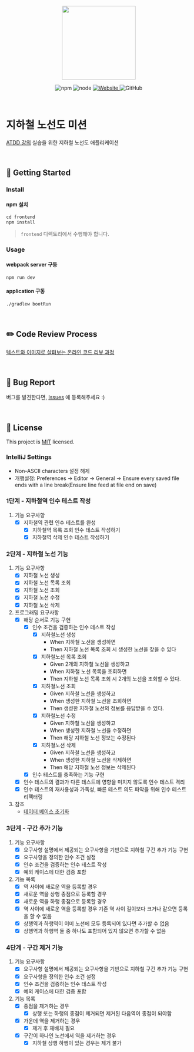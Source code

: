 <p align="center">
    <img width="200px;" src="https://raw.githubusercontent.com/woowacourse/atdd-subway-admin-frontend/master/images/main_logo.png"/>
</p>
<p align="center">
  <img alt="npm" src="https://img.shields.io/badge/npm-6.14.15-blue">
  <img alt="node" src="https://img.shields.io/badge/node-14.18.2-blue">
  <a href="https://edu.nextstep.camp/c/R89PYi5H" alt="nextstep atdd">
    <img alt="Website" src="https://img.shields.io/website?url=https%3A%2F%2Fedu.nextstep.camp%2Fc%2FR89PYi5H">
  </a>
  <img alt="GitHub" src="https://img.shields.io/github/license/next-step/atdd-subway-admin">
</p>

<br>

# 지하철 노선도 미션

[ATDD 강의](https://edu.nextstep.camp/c/R89PYi5H) 실습을 위한 지하철 노선도 애플리케이션

<br>

## 🚀 Getting Started

### Install

#### npm 설치

```
cd frontend
npm install
```

> `frontend` 디렉토리에서 수행해야 합니다.

### Usage

#### webpack server 구동

```
npm run dev
```

#### application 구동

```
./gradlew bootRun
```

<br>

## ✏️ Code Review Process

[텍스트와 이미지로 살펴보는 온라인 코드 리뷰 과정](https://github.com/next-step/nextstep-docs/tree/master/codereview)

<br>

## 🐞 Bug Report

버그를 발견한다면, [Issues](https://github.com/next-step/atdd-subway-admin/issues) 에 등록해주세요 :)

<br>

## 📝 License

This project is [MIT](https://github.com/next-step/atdd-subway-admin/blob/master/LICENSE.md) licensed.

### IntelliJ Settings

- Non-ASCII characters 설정 해제
- 개행설정: Preferences -> Editor -> General -> Ensure every saved file ends with a line break(Ensure line feed at file end on save)

### 1단계 - 지하철역 인수 테스트 작성

1. 기능 요구사항
    - [x] 지하철역 관련 인수 테스트를 완성
        - [x] 지하철역 목록 조회 인수 테스트 작성하기
        - [x] 지하철역 삭제 인수 테스트 작성하기

### 2단계 - 지하철 노선 기능

1. 기능 요구사항
    - [x] 지하철 노선 생성
    - [x] 지하철 노선 목록 조회
    - [x] 지하철 노선 조회
    - [x] 지하철 노선 수정
    - [x] 지하철 노선 삭제
2. 프로그래밍 요구사항
    - [x] 해당 순서로 기능 구현
        - [x] 인수 조건을 검증하는 인수 테스트 작성
            - [x] 지하철노선 생성
                - When 지하철 노선을 생성하면
                - Then 지하철 노선 목록 조회 시 생성한 노선을 찾을 수 있다
            - [x] 지하철노선 목록 조회
                - Given 2개의 지하철 노선을 생성하고
                - When 지하철 노선 목록을 조회하면
                - Then 지하철 노선 목록 조회 시 2개의 노선을 조회할 수 있다.
            - [x] 지하철노선 조회
                - Given 지하철 노선을 생성하고
                - When 생성한 지하철 노선을 조회하면
                - Then 생성한 지하철 노선의 정보를 응답받을 수 있다.
            - [x] 지하철노선 수정
                - Given 지하철 노선을 생성하고
                - When 생성한 지하철 노선을 수정하면
                - Then 해당 지하철 노선 정보는 수정된다
            - [x] 지하철노선 삭제
                - Given 지하철 노선을 생성하고
                - When 생성한 지하철 노선을 삭제하면
                - Then 해당 지하철 노선 정보는 삭제된다
        - [x] 인수 테스트를 충족하는 기능 구현
    - [x] 인수 테스트의 결과가 다른 테스트에 영향을 미치지 않도록 인수 테스트 격리
    - [x] 인수 테스트의 재사용성과 가독성, 빠른 테스트 의도 파악을 위해 인수 테스트 리팩터링
3. 참조
    - [데이터 베이스 초기화](https://velog.io/@janeljs/test-database-init)

### 3단계 - 구간 추가 기능

1. 기능 요구사항
    - [x] 요구사항 설명에서 제공되는 요구사항을 기반으로 지하철 구간 추가 기능 구현
    - [x] 요구사항을 정의한 인수 조건 설정
    - [x] 인수 조건을 검증하는 인수 테스트 작성
    - [x] 예외 케이스에 대한 검증 포함
2. 기능 목록
    - [x] 역 사이에 새로운 역을 등록할 경우
    - [x] 새로운 역을 상행 종점으로 등록할 경우
    - [x] 새로운 역을 하행 종점으로 등록할 경우
    - [x] 역 사이에 새로운 역을 등록할 경우 기존 역 사이 길이보다 크거나 같으면 등록을 할 수 없음
    - [x] 상행역과 하행역이 이미 노선에 모두 등록되어 있다면 추가할 수 없음
    - [x] 상행역과 하행역 둘 중 하나도 포함되어 있지 않으면 추가할 수 없음

### 4단계 - 구간 제거 기능

1. 기능 요구사항
    - [x] 요구사항 설명에서 제공되는 요구사항을 기반으로 지하철 구간 추가 기능 구현
    - [x] 요구사항을 정의한 인수 조건 설정
    - [x] 인수 조건을 검증하는 인수 테스트 작성
    - [x] 예외 케이스에 대한 검증 포함
2. 기능 목록
    - [x] 종점을 제거하는 경우
        - [x] 상행 또는 하행의 종점이 제거되면 제거된 다음역이 종점이 되야함
    - [x] 가운데 역을 제거하는 경우
        - [x] 제거 후 재배치 필요
    - [x] 구간이 하나인 노선에서 역을 제거하는 경우
        - [x] 지하철 상행 하행이 있는 경우는 제거 불가

